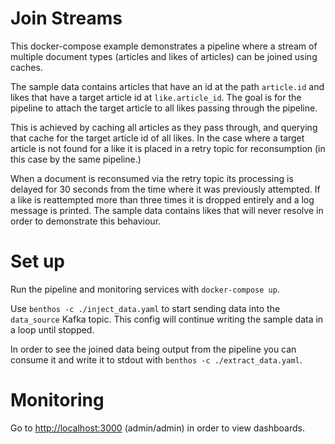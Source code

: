 Join Streams
============

This docker-compose example demonstrates a pipeline where a stream of multiple document types (articles and likes of articles) can be joined using caches.

The sample data contains articles that have an id at the path `article.id` and likes that have a target article id at `like.article_id`. The goal is for the pipeline to attach the target article to all likes passing through the pipeline.

This is achieved by caching all articles as they pass through, and querying that cache for the target article id of all likes. In the case where a target article is not found for a like it is placed in a retry topic for reconsumption (in this case by the same pipeline.)

When a document is reconsumed via the retry topic its processing is delayed for 30 seconds from the time where it was previously attempted. If a like is reattempted more than three times it is dropped entirely and a log message is printed. The sample data contains likes that will never resolve in order to demonstrate this behaviour.

Set up
======

Run the pipeline and monitoring services with `docker-compose up`.

Use `benthos -c ./inject_data.yaml` to start sending data into the `data_source` Kafka topic. This config will continue writing the sample data in a loop until stopped.

In order to see the joined data being output from the pipeline you can consume it and write it to stdout with `benthos -c ./extract_data.yaml`.

Monitoring
==========

Go to [http://localhost:3000](http://localhost:3000) (admin/admin) in order to view dashboards.
